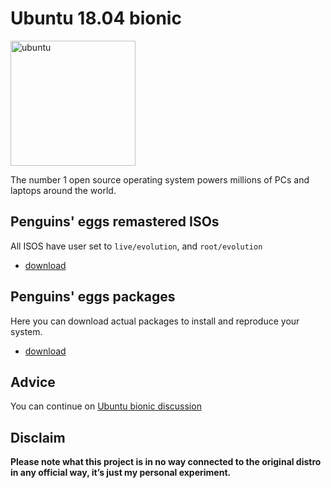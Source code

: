 # Ubuntu 18.04 bionic
<img src="https://penguins-eggs.net/img/ubuntu.svg" alt="ubuntu" width="200"/>


The number 1 open source operating system powers millions of PCs and laptops around the world.

## Penguins' eggs remastered ISOs
All ISOS have user set to ```live/evolution```, and ```root/evolution```

* [download](https://drive.google.com/drive/folders/18_8Rt4KrwFiUjrHwYJKucPK3dt03LIly)

## Penguins' eggs packages
Here you can download actual packages to install and reproduce your system.

* [download](https://penguins-eggs.net/basket/index.php?p=packages%2Fdebs)

## Advice

You can continue on [Ubuntu bionic discussion](https://github.com/pieroproietti/penguins-blog/discussions/44)

## Disclaim
__Please note what this project is in no way connected to the original distro in any official way, it’s just my personal experiment.__

